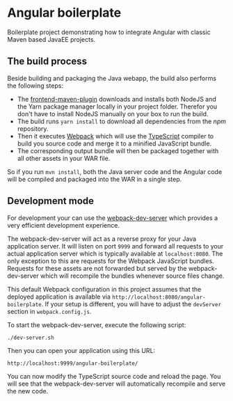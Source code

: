 # Angular boilerplate

Boilerplate project demonstrating how to integrate Angular with classic Maven 
based JavaEE projects.

## The build process

Beside building and packaging the Java webapp, the build also performs the 
following steps:

  * The [frontend-maven-plugin](https://github.com/eirslett/frontend-maven-plugin)
    downloads and installs both NodeJS and the Yarn package manager locally in your
    project folder. Therefor you don't have to install NodeJS manually on your box
    to run the build.
  * The build runs `yarn install` to download all dependencies from the *npm*
    repository.
  * Then it executes [Webpack](https://webpack.github.io/) which will use the
    [TypeScript](http://www.typescriptlang.org/) compiler to build you source code
    and merge it to a minified JavaScript bundle.
  * The corresponding output bundle will then be packaged together with all other
    assets in your WAR file.

So if you run `mvn install`, both the Java server code and the Angular code will be compiled
and packaged into the WAR in a single step.

## Development mode

For development your can use the [webpack-dev-server](https://webpack.github.io/docs/webpack-dev-server.html)
which provides a very efficient development experience.

The webpack-dev-server will act as a reverse proxy for your Java application server.
It will listen on port `9999` and forward all requests to your actual application server
which is typically available at `localhost:8080`. The only exception to this are requests
for the Webpack JavaScript bundles. Requests for these assets are not forwarded but
served by the webpack-dev-server which will recompile the bundles whenever source
files change.

This default Webpack configuration in this project assumes that the deployed
application is available via `http://localhost:8080/angular-boilerplate`.
If your setup is different, you will have to adjust the `devServer` section in
`webpack.config.js`.

To start the webpack-dev-server, execute the following script:

    ./dev-server.sh

Then you can open your application using this URL:

    http://localhost:9999/angular-boilerplate/

You can now modify the TypeScript source code and reload the page. You will see
that the webpack-dev-server will automatically recompile and serve the new code.
